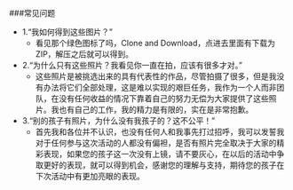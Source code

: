 ###常见问题
* 1.“我如何得到这些图片？”
	* 看见那个绿色图标了吗，Clone and Download，点进去里面有下载为ZIP，解压之后就可以得到。 
* 2.“为什么只有这些照片？我看见你一直在拍，应该有很多才对。”
	* 这些照片是被挑选出来的具有代表性的作品，尽管拍摄了很多，但是我没有办法将它们全部处理，这是难以实现的艰巨任务，我作为一个人而非团队，在没有任何收益的情况下靠着自己的努力无偿为大家提供了这些照片。我也有自己的工作，我的精力是有限的，实在是非常抱歉。
* 3.“别的孩子有照片，为什么没有我孩子的？这不公平！”
	* 首先我和各位并不认识，也没有任何人和我事先打过招呼，我可以发誓我对于任何参与这次活动的人都没有偏袒，是否有照片完全取决于大家的精彩表现，如果您的孩子这一次没有上镜，请不要灰心，在以后的活动中争取更好的表现，就可以得到机会，感谢您的理解与支持，期待您的孩子在下次活动中有更加亮眼的表现。 